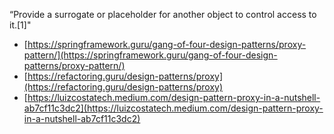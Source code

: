 “Provide a surrogate or placeholder for another object to control access to it.[1]"


- [https://springframework.guru/gang-of-four-design-patterns/proxy-pattern/](https://springframework.guru/gang-of-four-design-patterns/proxy-pattern/)
- [https://refactoring.guru/design-patterns/proxy](https://refactoring.guru/design-patterns/proxy)
- [https://luizcostatech.medium.com/design-pattern-proxy-in-a-nutshell-ab7cf11c3dc2](https://luizcostatech.medium.com/design-pattern-proxy-in-a-nutshell-ab7cf11c3dc2)